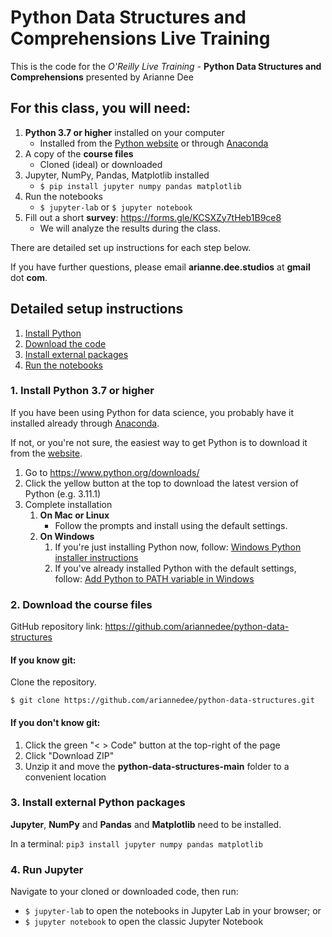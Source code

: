 # Python Data Structures and Comprehensions Live Training

This is the code for the *O'Reilly Live Training* - **Python Data Structures and Comprehensions** presented by Arianne Dee

## For this class, you will need:
1. **Python 3.7 or higher** installed on your computer
   - Installed from the [Python website](https://www.python.org/downloads/) or through [Anaconda](https://www.anaconda.com/)
2. A copy of the **course files**
   - Cloned (ideal) or downloaded
3. Jupyter, NumPy, Pandas, Matplotlib installed
    - `$ pip install jupyter numpy pandas matplotlib`
4. Run the notebooks
   - `$ jupyter-lab` or `$ jupyter notebook`
5. Fill out a short **survey**: https://forms.gle/KCSXZy7tHeb1B9ce8
   - We will analyze the results during the class.

There are detailed set up instructions for each step below.

If you have further questions, please email **arianne.dee.studios** at **gmail** dot **com**.

## Detailed setup instructions 

1. [Install Python](#1-install-python-37-or-higher)
2. [Download the code](#2-download-the-course-files)
3. [Install external packages](#3-install-external-python-packages)
4. [Run the notebooks](#4-run-jupyter)

### 1. Install Python 3.7 or higher

If you have been using Python for data science, 
you probably have it installed already through [Anaconda](https://www.anaconda.com/).

If not, or you're not sure, 
the easiest way to get Python is to download it from the 
[website](https://www.python.org/downloads/).

1. Go to https://www.python.org/downloads/
2. Click the yellow button at the top to download the latest version of Python (e.g. 3.11.1)
3. Complete installation
   1. **On Mac or Linux**
      - Follow the prompts and install using the default settings.
   2. **On Windows**
      1. If you're just installing Python now,
      follow: [Windows Python installer instructions](docs/WININSTALL.md)
      2. If you've already installed Python with the default settings,
      follow: [Add Python to PATH variable in Windows](docs/WINSETPATH.md)

### 2. Download the course files

GitHub repository link: https://github.com/ariannedee/python-data-structures

#### If you know git:

Clone the repository.

`$ git clone https://github.com/ariannedee/python-data-structures.git`

#### If you don't know git:

1. Click the green "< > Code" button at the top-right of the page
2. Click "Download ZIP"
3. Unzip it and move the **python-data-structures-main** folder to a convenient location

### 3. Install external Python packages

**Jupyter**, **NumPy** and **Pandas** and **Matplotlib** need to be installed.

In a terminal: `pip3 install jupyter numpy pandas matplotlib`

### 4. Run Jupyter

Navigate to your cloned or downloaded code, then run:

- `$ jupyter-lab` to open the notebooks in Jupyter Lab in your browser; or
- `$ jupyter notebook` to open the classic Jupyter Notebook
